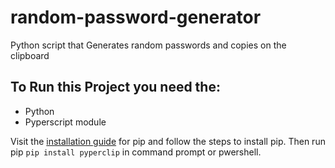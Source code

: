 # random-password-generator
Python script that Generates random passwords and copies on the clipboard

## To Run this Project you need the:
- Python
- Pyperscript module

Visit the [installation guide](https://pip.pypa.io/en/stable/installation/#ensurepip)
for pip and follow the steps to install pip.
Then run pip ```pip install pyperclip``` in command prompt or pwershell.
